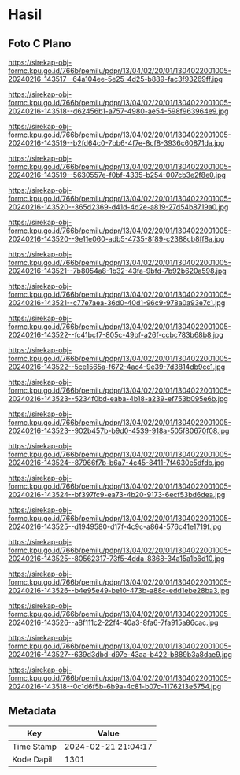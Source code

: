 # Hasil

## Foto C Plano

https://sirekap-obj-formc.kpu.go.id/766b/pemilu/pdpr/13/04/02/20/01/1304022001005-20240216-143517--64a104ee-5e25-4d25-b889-fac3f93269ff.jpg

https://sirekap-obj-formc.kpu.go.id/766b/pemilu/pdpr/13/04/02/20/01/1304022001005-20240216-143518--d62456b1-a757-4980-ae54-598f963964e9.jpg

https://sirekap-obj-formc.kpu.go.id/766b/pemilu/pdpr/13/04/02/20/01/1304022001005-20240216-143519--b2fd64c0-7bb6-4f7e-8cf8-3936c60871da.jpg

https://sirekap-obj-formc.kpu.go.id/766b/pemilu/pdpr/13/04/02/20/01/1304022001005-20240216-143519--5630557e-f0bf-4335-b254-007cb3e2f8e0.jpg

https://sirekap-obj-formc.kpu.go.id/766b/pemilu/pdpr/13/04/02/20/01/1304022001005-20240216-143520--365d2369-d41d-4d2e-a819-27d54b8719a0.jpg

https://sirekap-obj-formc.kpu.go.id/766b/pemilu/pdpr/13/04/02/20/01/1304022001005-20240216-143520--9e11e060-adb5-4735-8f89-c2388cb8ff8a.jpg

https://sirekap-obj-formc.kpu.go.id/766b/pemilu/pdpr/13/04/02/20/01/1304022001005-20240216-143521--7b8054a8-1b32-43fa-9bfd-7b92b620a598.jpg

https://sirekap-obj-formc.kpu.go.id/766b/pemilu/pdpr/13/04/02/20/01/1304022001005-20240216-143521--c77e7aea-36d0-40d1-96c9-978a0a93e7c1.jpg

https://sirekap-obj-formc.kpu.go.id/766b/pemilu/pdpr/13/04/02/20/01/1304022001005-20240216-143522--fc41bcf7-805c-49bf-a26f-ccbc783b68b8.jpg

https://sirekap-obj-formc.kpu.go.id/766b/pemilu/pdpr/13/04/02/20/01/1304022001005-20240216-143522--5ce1565a-f672-4ac4-9e39-7d3814db9cc1.jpg

https://sirekap-obj-formc.kpu.go.id/766b/pemilu/pdpr/13/04/02/20/01/1304022001005-20240216-143523--5234f0bd-eaba-4b18-a239-ef753b095e6b.jpg

https://sirekap-obj-formc.kpu.go.id/766b/pemilu/pdpr/13/04/02/20/01/1304022001005-20240216-143523--902b457b-b9d0-4539-918a-505f80670f08.jpg

https://sirekap-obj-formc.kpu.go.id/766b/pemilu/pdpr/13/04/02/20/01/1304022001005-20240216-143524--87966f7b-b6a7-4c45-8411-7f4630e5dfdb.jpg

https://sirekap-obj-formc.kpu.go.id/766b/pemilu/pdpr/13/04/02/20/01/1304022001005-20240216-143524--bf397fc9-ea73-4b20-9173-6ecf53bd6dea.jpg

https://sirekap-obj-formc.kpu.go.id/766b/pemilu/pdpr/13/04/02/20/01/1304022001005-20240216-143525--d1949580-d17f-4c9c-a864-576c41e1719f.jpg

https://sirekap-obj-formc.kpu.go.id/766b/pemilu/pdpr/13/04/02/20/01/1304022001005-20240216-143525--80562317-73f5-4dda-8368-34a15a1b6d10.jpg

https://sirekap-obj-formc.kpu.go.id/766b/pemilu/pdpr/13/04/02/20/01/1304022001005-20240216-143526--b4e95e49-be10-473b-a88c-edd1ebe28ba3.jpg

https://sirekap-obj-formc.kpu.go.id/766b/pemilu/pdpr/13/04/02/20/01/1304022001005-20240216-143526--a8f111c2-22f4-40a3-8fa6-7fa915a86cac.jpg

https://sirekap-obj-formc.kpu.go.id/766b/pemilu/pdpr/13/04/02/20/01/1304022001005-20240216-143527--639d3dbd-d97e-43aa-b422-b889b3a8dae9.jpg

https://sirekap-obj-formc.kpu.go.id/766b/pemilu/pdpr/13/04/02/20/01/1304022001005-20240216-143518--0c1d6f5b-6b9a-4c81-b07c-1176213e5754.jpg


## Metadata

| Key        | Value               |
| ---------- | ------------------- |
| Time Stamp | 2024-02-21 21:04:17 |
| Kode Dapil | 1301                |



